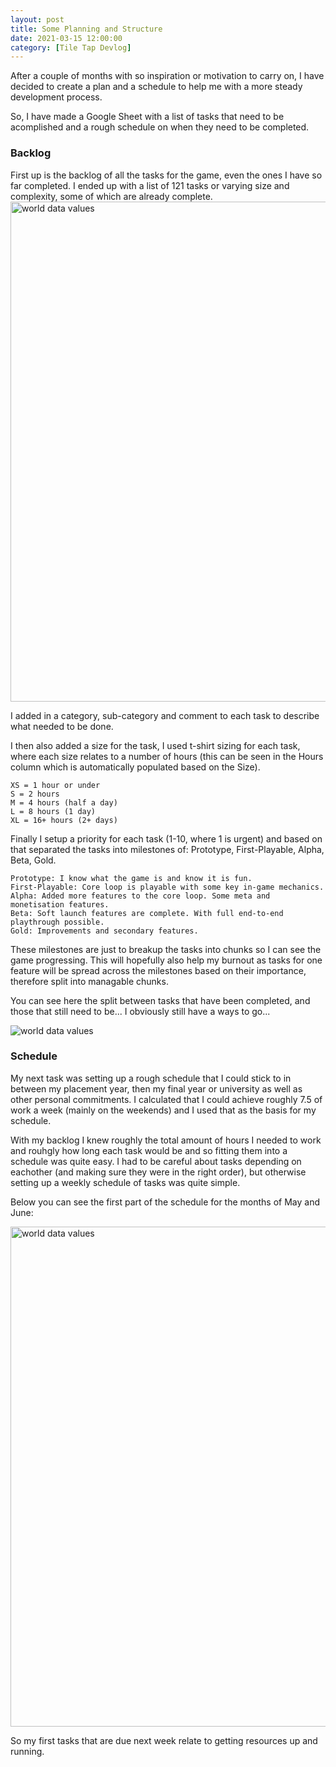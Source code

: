 ```yaml
---
layout: post
title: Some Planning and Structure
date: 2021-03-15 12:00:00
category: [Tile Tap Devlog]
---
```


After a couple of months with so inspiration or motivation to carry on, I have decided to create a plan and a schedule to help me with a more steady development process.

So, I have made a Google Sheet with a list of tasks that need to be acomplished and a rough schedule on when they need to be completed.

<h3>Backlog</h3>
First up is the backlog of all the tasks for the game, even the ones I have so far completed. I ended up with a list of 121 tasks or varying size and complexity, some of which are already complete. 

<img src="{{ site.baseurl }}/assets/blog/TileTap2/planning-backlog.png" alt="world data values" style="width: 800px;"/>

I added in a category, sub-category and comment to each task to describe what needed to be done.

I then also added a size for the task, I used t-shirt sizing for each task, where each size relates to a number of hours (this can be seen in the Hours column which is automatically populated based on the Size).

```
XS = 1 hour or under
S = 2 hours
M = 4 hours (half a day)
L = 8 hours (1 day)
XL = 16+ hours (2+ days)
```

Finally I setup a priority for each task (1-10, where 1 is urgent) and based on that separated the tasks into milestones of: Prototype, First-Playable, Alpha, Beta, Gold. 

```
Prototype: I know what the game is and know it is fun.
First-Playable: Core loop is playable with some key in-game mechanics.
Alpha: Added more features to the core loop. Some meta and monetisation features.
Beta: Soft launch features are complete. With full end-to-end playthrough possible.
Gold: Improvements and secondary features.
```

These milestones are just to breakup the tasks into chunks so I can see the game progressing. This will hopefully also help my burnout as tasks for one feature will be spread across the milestones based on their importance, therefore split into managable chunks.

You can see here the split between tasks that have been completed, and those that still need to be... I obviously still have a ways to go...

<img src="{{ site.baseurl }}/assets/blog/TileTap2/planning-backlog-status-chart.png" alt="world data values"/>

<h3>Schedule</h3>
My next task was setting up a rough schedule that I could stick to in between my placement year, then my final year or university as well as other personal commitments. I calculated that I could achieve roughly 7.5 of work a week (mainly on the weekends) and I used that as the basis for my schedule.

With my backlog I knew roughly the total amount of hours I needed to work and rouhgly how long each task would be and so fitting them into a schedule was quite easy. I had to be careful about tasks depending on eachother (and making sure they were in the right order), but otherwise setting up a weekly schedule of tasks was quite simple.

Below you can see the first part of the schedule for the months of May and June:

<img src="{{ site.baseurl }}/assets/blog/TileTap2/planning-schedule.png" alt="world data values" style="width: 800px;"/>

So my first tasks that are due next week relate to getting resources up and running.